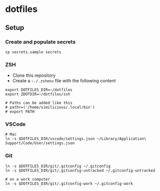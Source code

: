 # dotfiles

## Setup

### Create and populate secrets

```
cp secrets.sample secrets
```

### ZSH

- Clone this repository
- Create a `~./.zshenv` file with the following content

```
export DOTFILES_DIR=~/dotfiles
export ZDOTDIR=~/dotfiles/zsh

# Paths can be added like this
# path+=('/home/similicious/.local/bin')
# export PATH
```

### VSCode

```
# Mac
ln -s $DOTFILES_DIR/vscode/settings.json ~/Library/Application\ Support/Code/User/settings.json
```

### Git

```
ln -s $DOTFILES_DIR/git/.gitconfig ~/.gitconfig
ln -s $DOTFILES_DIR/git/.gitconfig-untracked ~/.gitconfig-untracked

# on a work computer
ln -s $DOTFILES_DIR/git/.gitconfig-work ~/.gitconfig-work
```
